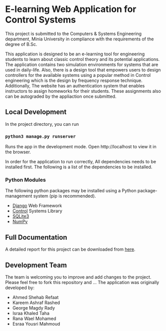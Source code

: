 # E-learning Web Application for Control Systems
This project is submitted to the Computers & Systems Engineering department, Minia University in compliance with the requirements of the degree of B<!--A comment to prevent hyperlinking-->.Sc.

This application is designed to be an e-learning tool for engineering students to learn about classic control theory and its potential applications. The application contains two simulation environments for systems that are used in daily-life. Also, there is a design tool that empowers users to design controllers for the available systems using a popular method in Control engineering which is the design by frequency response technique. Additionally, The website has an authentication system that enables instructors to assign homeworks for their students. These assignments also can be autograded by the appliaction once submitted.
## Local Development
In the project directory, you can run
### `python3 manage.py runserver`
Runs the app in the development mode.
Open http://localhost to view it in the browser.

In order for the application to run correctly, All dependencies needs to be installed first. The following is a list of the dependencies to be installed.

### Python Modules
The following python packages may be installed using a Python package-management system (pip is recommended).
* [Django](https://djangoproject.com) Web Framework
* [Control](https://python-control.readthedocs.io/) Systems Library
* [SQLite3](https://www.sqlite.org)
* [NumPy](https://numpy.org/)

## Full Documentation
A detailed report for this project can be downloaded from [here](https://cloudpdf.io/document/1df688ad-ed98-4320-ae45-8dccac6c6889).
## Development Team 
The team is welcoming you to improve and add changes to the project. Please feel free to fork this repository and ... The application was originally developed by:
* Ahmed Shehab Refaat
* Kareem Ashraf Rashed
* George Magdy Rady
* Israa Khaled Taha
* Rana Wael Mohamed
* Esraa Yousri Mahmoud
